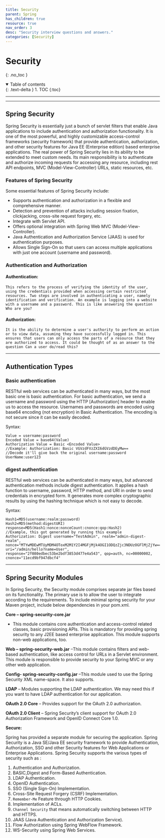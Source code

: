 ```yaml
---
title: Security
parent: Spring
has_children: true
resource: true
nav_order: 3
desc: "Security interview questions and answers."
categories: [Security]
---
```


# Security
{: .no_toc }

<details open markdown="block">
  <summary>
    Table of contents
  </summary>
  {: .text-delta }
1. TOC
{:toc}
</details>

---


---

## Spring Security

Spring Security is essentially just a bunch of servlet filters that enable Java applications to include authentication and authorization functionality. It is one of the most powerful, and highly customizable access-control frameworks (security framework) that provide authentication, authorization, and other security features for Java EE (Enterprise edition) based enterprise applications. The real power of Spring Security lies in its ability to be extended to meet custom needs. Its main responsibility is to authenticate and authorize incoming requests for accessing any resource, including rest API endpoints, MVC (Model-View-Controller) URLs, static resources, etc.


###  Features of Spring Security

Some essential features of Spring Security include:

- Supports authentication and authorization in a flexible and comprehensive manner.
- Detection and prevention of attacks including session fixation, clickjacking, cross-site request forgery, etc.
- Integrate with Servlet API.
- Offers optional integration with Spring Web MVC (Model-View-Controller).
- Java Authentication and Authorization Service (JAAS) is used for authentication purposes.
- Allows Single Sign-On so that users can access multiple applications with just one account (username and password).

###  Authentication and Authorization

####  Authentication:
    This refers to the process of verifying the identity of the user, using the credentials provided when accessing certain restricted resources. Two steps are involved in authenticating a user, namely identification and verification. An example is logging into a website with a username and a password. This is like answering the question Who are you?  
####  Authorization:
    It is the ability to determine a user's authority to perform an action or to view data, assuming they have successfully logged in. This ensures that users can only access the parts of a resource that they are authorized to access. It could be thought of as an answer to the question Can a user do/read this?


---

##  Authentication Types

### Basic authentication

RESTful web services can be authenticated in many ways, but the most basic one is basic authentication. For basic authentication, we send a username and password using the HTTP [Authorization] header to enable us to access the resource. Usernames and passwords are encoded using base64 encoding (not encryption) in Basic Authentication. The encoding is not secure since it can be easily decoded.

Syntax:


```log
Value = username:password  
Encoded Value = base64(Value)  
Authorization Value = Basic <Encoded Value>  
//Example: Authorization: Basic VGVzdFVzZXI6dGVzdDEyMw==  
//Decode it'll give back the original username:password UserName:user123 
```

### digest authentication

RESTful web services can be authenticated in many ways, but advanced authentication methods include digest authentication. It applies a hash function to username, password, HTTP method, and URI in order to send credentials in encrypted form. It generates more complex cryptographic results by using the hashing technique which is not easy to decode.

Syntax:

```log
Hash1=MD5(username:realm:password)  
Hash2=MD5(method:digestURI)  
response=MD5(Hash1:nonce:nonceCount:cnonce:qop:Hash2)  
//Example, this got generated by running this example  
Authorization: Digest username="TestAdmin", realm="admin-digest-realm", nonce="MTYwMDEwMTUyMDM4OToxM2M1Y2I4MGFjMjk4OGI1ODQzZjc3NDUzOGFlMjZjYw==", uri="/admin/hello?name=User", response="2f080edbec53be2bdf3853d477e4a543", qop=auth, nc=00000002, cnonce="11ecd9bf947dbcf4" 
```


---

##  Spring Security Modules

In Spring Security,  the Security module comprises separate jar files based on its functionality. The primary use is to allow the user to integrate according to the requirements. To include minimal spring security for your Maven project, include below dependencies in your pom.xml.

**Core – spring-security-core.jar**
- This module contains core authentication and access-control related classes, basic provisioning APIs. This is mandatory for providing spring security to any J2EE based enterprise application. This module supports non-web applications, too.

**Web – spring-security-web.jar**
–This module contains filters and web-based authentication, like access control for URLs in a Servlet environment. This module is responsible to provide security to your Spring MVC or any other web application.

**Config- spring-security-config.jar**
–This module used to use the Spring Security XML name-space. It also supports.

**LDAP**
– Modules supporting the LDAP authentication. We may need this if you want to have LDAP authentication for our application.

**OAuth 2.0 Core**
– Provides support for the OAuth 2.0 authorization.

**OAuth 2.0 Client**
– Spring Security’s client support for OAuth 2.0 Authorization Framework and OpenID Connect Core 1.0.

**Secure:**

Spring has provided a separate module for securing the application. Spring Security is a Java SE/Java EE security framework to provide Authentication, Authorization, SSO and other Security features for Web Applications or Enterprise Applications. Spring Security supports the various types of security such as :

1. Authentication and Authorization.
2. BASIC,Digest and Form-Based Authentication.
3. LDAP Authentication.
4. OpenID Authentication.
5. SSO (Single Sign-On) Implementation.
6. Cross-Site Request Forgery (CSRF) Implementation.
7. `Remember-Me` Feature through HTTP Cookies.
8. Implementation of ACLs.
9. `Channel Security` that means automatically switching between HTTP and HTTPS.
10. JAAS (Java Authentication and Authorization Service).
11. Flow Authorization using Spring WebFlow Framework.
12. WS-Security using Spring Web Services.


